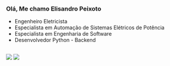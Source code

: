 <h3>Olá, Me chamo Elisandro Peixoto</h3>
<ul> 
   <li>Engenheiro Eletricista</li>
   <li>Especialista em Automação de Sistemas Elétricos de Potência</li>
   <li>Especialista em Engenharia de Software</li>
   <li>Desenvolvedor Python - Backend</li>
</ul>

##

<a href="mailto:elisandropeixoto21@gmailcom"><img src="https://img.shields.io/badge/Gmail-D14836?style=for-the-badge&logo=gmail&logoColor=white"></a>
<a href="https://www.linkedin.com/in/elisandro-peixoto-10317b139/"><img src="https://img.shields.io/badge/-LinkedIn-%230077B5?style=for-the-badge&logo=linkedin&logoColor=white"></a>
